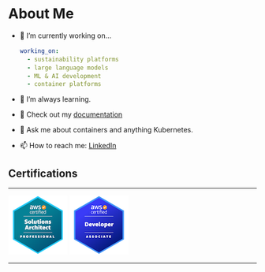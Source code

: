 # About Me

- 🔭 I’m currently working on...

    ```yaml
    working_on:
      - sustainability platforms
      - large language models
      - ML & AI development
      - container platforms
    ```

- 🌱 I’m always learning.
- 📖 Check out my [documentation](https://stewartmoreland.github.io/docs)
- 💬 Ask me about containers and anything Kubernetes.
- 📫 How to reach me: [LinkedIn](https://linkedin.com/in/stewartmoreland)

## Certifications

---

[![AWS Certified Solutions Architect Professional](./img/aws-certified-solutions-architect-professional.png)](https://www.credly.com/badges/63c64869-7a16-475c-981b-3189fd9b1166/public_url)
[![AWS Certified Developer Associate](./img/aws-certified-developer-associate.png)](https://www.credly.com/badges/8daa3606-f090-48b1-a0d9-c2851a4f26c2/public_url)

---
